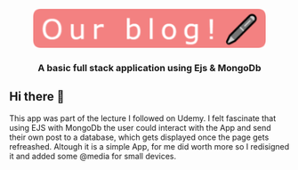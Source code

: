 <p align="center">
  <a href="https://andras-blog.cyclic.app/" target="_blank" rel="noopener noreferrer">
  <img src="https://github.com/AndrasE/raw-readme/blob/main/blog-readme-img.png?raw=true">
  </a>
</p>

<h3 align="center">
  A basic full stack application using Ejs & MongoDb 
</h3>

## Hi there 👋

This app was part of the lecture I followed on Udemy. I felt fascinate that using EJS with MongoDb the user could interact with the App and send their own post to a database, which gets displayed once the page gets refreashed. Altough it is a simple App, for me did worth more so I redisigned it and added some @media for small devices. 
